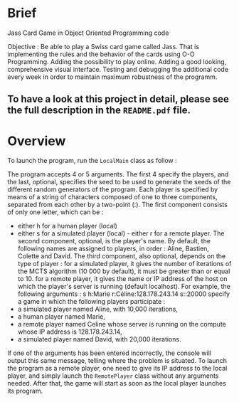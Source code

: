 # Brief
Jass Card Game in Object Oriented Programming code

Objective : Be able to play a Swiss card game called Jass. That is implementing the rules and the behavior of the cards using O-O Programming. Adding the possibility to play online. Adding a good looking, comprehensive visual interface. Testing and debugging the additional code every week in order to maintain maximum robustness of the programm.

## To have a look at this project in detail, please see the full description in the `README.pdf` file.

# Overview

To launch the program, run the `LocalMain` class as follow :

The program accepts 4 or 5 arguments. The first 4 specify the players, and the last, optional, specifies the seed to be used to generate the seeds of the different random generators of the program.
Each player is specified by means of a string of characters composed of one to three components, separated from each other by a two-point (:).
The first component consists of only one letter, which can be :
- either h for a human player (local)
- either s for a simulated player (local) - either r for a remote player.
The second component, optional, is the player's name. By default, the following names are assigned to players, in order : Aline, Bastien, Colette and David.
The third component, also optional, depends on the type of player :
for a simulated player, it gives the number of iterations of the MCTS algorithm (10 000 by default), it must be greater than or equal to 10.
for a remote player, it gives the name or IP address of the host on which the player's server is running (default localhost).
For example, the following arguments : s h:Marie r:Céline:128.178.243.14 s::20000 specify a game in which the following players participate :
- a simulated player named Aline, with 10,000 iterations,
- a human player named Marie,
- a remote player named Celine whose server is running on the compute whose IP address is 128.178.243.14,
- a simulated player named David, with 20,000 iterations.

If one of the arguments has been entered incorrectly, the console will output this same message, telling where the problem is situated.
To launch the program as a remote player, one need to give its IP address to the local player, and simply launch the `RemotePlayer` class without any arguments needed. After that, the game will start as soon as the local player launches its program.
